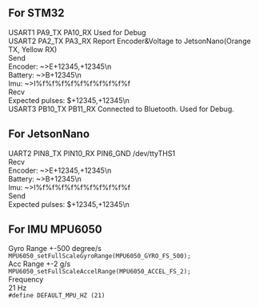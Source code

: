 ## For STM32  
USART1  PA9_TX    PA10_RX    Used for Debug  
USART2  PA2_TX    PA3_RX     Report Encoder&Voltage to JetsonNano(Orange TX, Yellow RX)  
  Send  
    Encoder: ~>E+12345,+12345\n  
    Battery: ~>B+12345\n  
    Imu:     ~>I%f%f%f%f%f%f%f%f%f%f  
  Recv  
    Expected pulses: $+12345,+12345\n  
USART3  PB10_TX   PB11_RX    Connected to Bluetooth. Used for Debug.   

## For JetsonNano  
UART2   PIN8_TX   PIN10_RX   PIN6_GND   /dev/ttyTHS1  
  Recv  
    Encoder: ~>E+12345,+12345\n  
    Battery: ~>B+12345\n  
    Imu:     ~>I%f%f%f%f%f%f%f%f%f%f  
  Send  
    Expected pulses: $+12345,+12345\n  

## For IMU MPU6050  
Gyro Range +-500 degree/s  
`MPU6050_setFullScaleGyroRange(MPU6050_GYRO_FS_500);`  
Acc  Range +-2   g/s  
`MPU6050_setFullScaleAccelRange(MPU6050_ACCEL_FS_2);`  
Frequency  
21 Hz  
`#define DEFAULT_MPU_HZ (21)`  